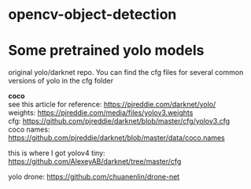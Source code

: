 # opencv-object-detection


# Some pretrained yolo models
original yolo/darknet repo. You can find the cfg files for several common versions of yolo in the cfg folder

**coco**<br>
see this article for reference: https://pjreddie.com/darknet/yolo/<br>
weights: https://pjreddie.com/media/files/yolov3.weights<br>
cfg: https://github.com/pjreddie/darknet/blob/master/cfg/yolov3.cfg<br> 
coco names: https://github.com/pjreddie/darknet/blob/master/data/coco.names<br>

this is where I got yolov4 tiny: https://github.com/AlexeyAB/darknet/tree/master/cfg


yolo drone: https://github.com/chuanenlin/drone-net